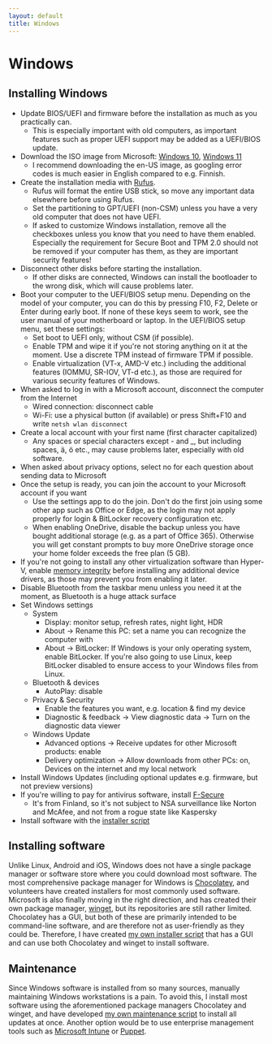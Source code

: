 ```yaml
---
layout: default
title: Windows
---
```


# Windows

## Installing Windows
- Update BIOS/UEFI and firmware before the installation as much as you practically can.
  - This is especially important with old computers, as important features such as proper UEFI support may be added as a
    UEFI/BIOS update.
- Download the ISO image from Microsoft:
  [Windows 10](https://www.microsoft.com/fi-fi/software-download/windows10ISO),
  [Windows 11](https://www.microsoft.com/software-download/windows11)
  - I recommend downloading the en-US image, as googling error codes is much easier in English compared to e.g. Finnish.
- Create the installation media with [Rufus](https://rufus.ie/).
  - Rufus will format the entire USB stick, so move any important data elsewhere before using Rufus.
  - Set the partitioning to GPT/UEFI (non-CSM) unless you have a very old computer that does not have UEFI.
  - If asked to customize Windows installation, remove all the checkboxes unless you know that you
    need to have them enabled. Especially the requirement for Secure Boot and TPM 2.0 should not be removed
    if your computer has them, as they are important security features!
- Disconnect other disks before starting the installation.
  - If other disks are connected, Windows can install the bootloader to the wrong disk, which will cause problems later.
- Boot your computer to the UEFI/BIOS setup menu.
  Depending on the model of your computer, you can do this by pressing F10, F2, Delete or Enter during early boot.
  If none of these keys seem to work, see the user manual of your motherboard or laptop.
  In the UEFI/BIOS setup menu, set these settings:
  - Set boot to UEFI only, without CSM (if possible).
  - Enable TPM and wipe it if you're not storing anything on it at the moment.
    Use a discrete TPM instead of firmware TPM if possible.
  - Enable virtualization (VT-x, AMD-V etc.) including the additional features (IOMMU, SR-IOV, VT-d etc.),
    as those are required for various security features of Windows.
- When asked to log in with a Microsoft account, disconnect the computer from the Internet
  - Wired connection: disconnect cable
  - Wi-Fi: use a physical button (if available) or press Shift+F10 and write `netsh wlan disconnect`
- Create a local account with your first name (first character capitalized)
  - Any spaces or special characters except - and _, but including spaces, ä, ö etc., may cause problems later, especially with old software.
- When asked about privacy options, select no for each question about sending data to Microsoft
- Once the setup is ready, you can join the account to your Microsoft account if you want
  - Use the settings app to do the join. Don't do the first join using some other app such as Office or Edge,
    as the login may not apply properly for login & BitLocker recovery configuration etc.
  - When enabling OneDrive, disable the backup unless you have bought additional storage (e.g. as a part of Office 365).
    Otherwise you will get constant prompts to buy more OneDrive storage once your home folder exceeds the free plan (5 GB).
- If you're not going to install any other virtualization software than Hyper-V, enable
  [memory integrity](https://support.microsoft.com/en-us/windows/core-isolation-e30ed737-17d8-42f3-a2a9-87521df09b78)
  before installing any additional device drivers, as those may prevent you from enabling it later.
- Disable Bluetooth from the taskbar menu unless you need it at the moment, as Bluetooth is a huge attack surface
- Set Windows settings
  - System
    - Display: monitor setup, refresh rates, night light, HDR
    - About -> Rename this PC: set a name you can recognize the computer with
    - About -> BitLocker: If Windows is your only operating system, enable BitLocker.
      If you're also going to use Linux, keep BitLocker disabled to ensure access to your Windows files from Linux.
  - Bluetooth & devices
    - AutoPlay: disable
  - Privacy & Security
    - Enable the features you want, e.g. location & find my device
    - Diagnostic & feedback -> View diagnostic data -> Turn on the diagnostic data viewer
  - Windows Update
    - Advanced options -> Receive updates for other Microsoft products: enable
    - Delivery optimization -> Allow downloads from other PCs: on, Devices on the internet and my local network
- Install Windows Updates (including optional updates e.g. firmware, but not preview versions)
- If you're willing to pay for antivirus software, install [F-Secure](https://www.f-secure.com/)
  - It's from Finland, so it's not subject to NSA surveillance like Norton and McAfee, and not from a rogue state like Kaspersky
- Install software with the [installer script](https://github.com/AgenttiX/windows-scripts)

## Installing software
Unlike Linux, Android and iOS, Windows does not have a single package manager or software store
where you could download most software.
The most comprehensive package manager for Windows is
[Chocolatey](https://chocolatey.org/),
and volunteers have created installers for most commonly used software.
Microsoft is also finally moving in the right direction, and has created their own package manager,
[winget](https://github.com/microsoft/winget-cli),
but its repositories are still rather limited.
Chocolatey has a GUI, but both of these are primarily intended to be command-line software,
and are therefore not as user-friendly as they could be.
Therefore, I have created
[my own installer script](https://github.com/AgenttiX/windows-scripts)
that has a GUI and can use both Chocolatey and winget to install software.

## Maintenance
Since Windows software is installed from so many sources,
manually maintaining Windows workstations is a pain.
To avoid this, I install most software using the aforementioned package managers Chocolatey and winget,
and have developed
[my own maintenance script](https://github.com/AgenttiX/windows-scripts)
to install all updates at once.
Another option would be to use enterprise management tools such as
[Microsoft Intune](https://learn.microsoft.com/en-us/mem/intune/fundamentals/what-is-intune)
or
[Puppet](https://puppet.com/).
